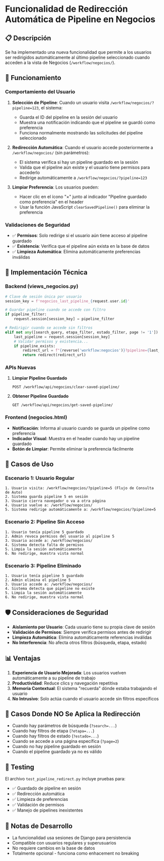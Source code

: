 # Funcionalidad de Redirección Automática de Pipeline en Negocios

## 📋 Descripción

Se ha implementado una nueva funcionalidad que permite a los usuarios ser redirigidos automáticamente al último pipeline seleccionado cuando acceden a la vista de Negocios (`/workflow/negocios/`).

## 🚀 Funcionamiento

### Comportamiento del Usuario

1. **Selección de Pipeline**: Cuando un usuario visita `/workflow/negocios/?pipeline=123`, el sistema:

   - Guarda el ID del pipeline en la sesión del usuario
   - Muestra una notificación indicando que el pipeline se guardó como preferencia
   - Funciona normalmente mostrando las solicitudes del pipeline seleccionado

2. **Redirección Automática**: Cuando el usuario accede posteriormente a `/workflow/negocios/` (sin parámetros):

   - El sistema verifica si hay un pipeline guardado en la sesión
   - Valida que el pipeline aún existe y el usuario tiene permisos para accederlo
   - Redirige automáticamente a `/workflow/negocios/?pipeline=123`

3. **Limpiar Preferencia**: Los usuarios pueden:
   - Hacer clic en el ícono "×" junto al indicador "Pipeline guardado como preferencia" en el header
   - Usar la función JavaScript `clearSavedPipeline()` para eliminar la preferencia

### Validaciones de Seguridad

- ✅ **Permisos**: Solo redirige si el usuario aún tiene acceso al pipeline guardado
- ✅ **Existencia**: Verifica que el pipeline aún exista en la base de datos
- ✅ **Limpieza Automática**: Elimina automáticamente preferencias inválidas

## 🔧 Implementación Técnica

### Backend (views_negocios.py)

```python
# Clave de sesión única por usuario
session_key = f'negocios_last_pipeline_{request.user.id}'

# Guardar pipeline cuando se accede con filtro
if pipeline_filter:
    request.session[session_key] = pipeline_filter

# Redirigir cuando se accede sin filtros
elif not any([search_query, etapa_filter, estado_filter, page != '1']) and session_key in request.session:
    last_pipeline = request.session[session_key]
    # Validar permisos y existencia...
    if pipeline_exists:
        redirect_url = f"{reverse('workflow:negocios')}?pipeline={last_pipeline}"
        return redirect(redirect_url)
```

### APIs Nuevas

1. **Limpiar Pipeline Guardado**

   ```
   POST /workflow/api/negocios/clear-saved-pipeline/
   ```

2. **Obtener Pipeline Guardado**
   ```
   GET /workflow/api/negocios/get-saved-pipeline/
   ```

### Frontend (negocios.html)

- **Notificación**: Informa al usuario cuando se guarda un pipeline como preferencia
- **Indicador Visual**: Muestra en el header cuando hay un pipeline guardado
- **Botón de Limpiar**: Permite eliminar la preferencia fácilmente

## 🎯 Casos de Uso

### Escenario 1: Usuario Regular

```
1. Usuario visita: /workflow/negocios/?pipeline=5 (Flujo de Consulta de Auto)
2. Sistema guarda pipeline 5 en sesión
3. Usuario cierra navegador o va a otra página
4. Usuario vuelve a: /workflow/negocios/
5. Sistema redirige automáticamente a: /workflow/negocios/?pipeline=5
```

### Escenario 2: Pipeline Sin Acceso

```
1. Usuario tenía pipeline 5 guardado
2. Admin revoca permisos del usuario al pipeline 5
3. Usuario accede a: /workflow/negocios/
4. Sistema detecta falta de permisos
5. Limpia la sesión automáticamente
6. No redirige, muestra vista normal
```

### Escenario 3: Pipeline Eliminado

```
1. Usuario tenía pipeline 5 guardado
2. Admin elimina el pipeline 5
3. Usuario accede a: /workflow/negocios/
4. Sistema detecta que pipeline no existe
5. Limpia la sesión automáticamente
6. No redirige, muestra vista normal
```

## 🛡️ Consideraciones de Seguridad

- **Aislamiento por Usuario**: Cada usuario tiene su propia clave de sesión
- **Validación de Permisos**: Siempre verifica permisos antes de redirigir
- **Limpieza Automática**: Elimina automáticamente referencias inválidas
- **No Interferencia**: No afecta otros filtros (búsqueda, etapa, estado)

## 📊 Ventajas

1. **Experiencia de Usuario Mejorada**: Los usuarios vuelven automáticamente a su pipeline de trabajo
2. **Productividad**: Reduce clics y navegación repetitiva
3. **Memoria Contextual**: El sistema "recuerda" dónde estaba trabajando el usuario
4. **No Intrusivo**: Solo actúa cuando el usuario accede sin filtros específicos

## 🔄 Casos Donde NO Se Aplica la Redirección

- Cuando hay parámetros de búsqueda (`?search=...`)
- Cuando hay filtros de etapa (`?etapa=...`)
- Cuando hay filtros de estado (`?estado=...`)
- Cuando se accede a una página específica (`?page=2`)
- Cuando no hay pipeline guardado en sesión
- Cuando el pipeline guardado ya no es válido

## 🧪 Testing

El archivo `test_pipeline_redirect.py` incluye pruebas para:

- ✅ Guardado de pipeline en sesión
- ✅ Redirección automática
- ✅ Limpieza de preferencias
- ✅ Validación de permisos
- ✅ Manejo de pipelines inexistentes

## 📝 Notas de Desarrollo

- La funcionalidad usa sesiones de Django para persistencia
- Compatible con usuarios regulares y superusuarios
- No requiere cambios en la base de datos
- Totalmente opcional - funciona como enhacement no breaking

